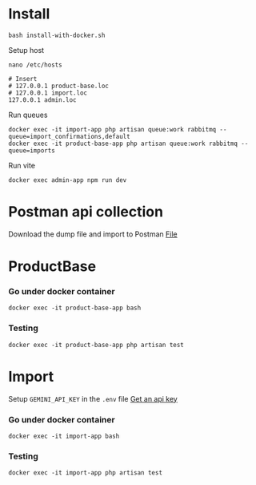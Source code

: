 # Install

```
bash install-with-docker.sh
```

Setup host
```
nano /etc/hosts

# Insert
# 127.0.0.1 product-base.loc
# 127.0.0.1 import.loc
127.0.0.1 admin.loc
```

Run queues
```
docker exec -it import-app php artisan queue:work rabbitmq --queue=import_confirmations,default
docker exec -it product-base-app php artisan queue:work rabbitmq --queue=imports
```

Run vite
```
docker exec admin-app npm run dev
```

# Postman api collection
Download the dump file and import to Postman
[File](.postman/TestOS.postman_collection.json)

# ProductBase
### Go under docker container
```
docker exec -it product-base-app bash
```

### Testing
```
docker exec -it product-base-app php artisan test
```

# Import
Setup `GEMINI_API_KEY` in the `.env` file
[Get an api key](https://aistudio.google.com/app/apikey)

### Go under docker container
```
docker exec -it import-app bash
```

### Testing
```
docker exec -it import-app php artisan test